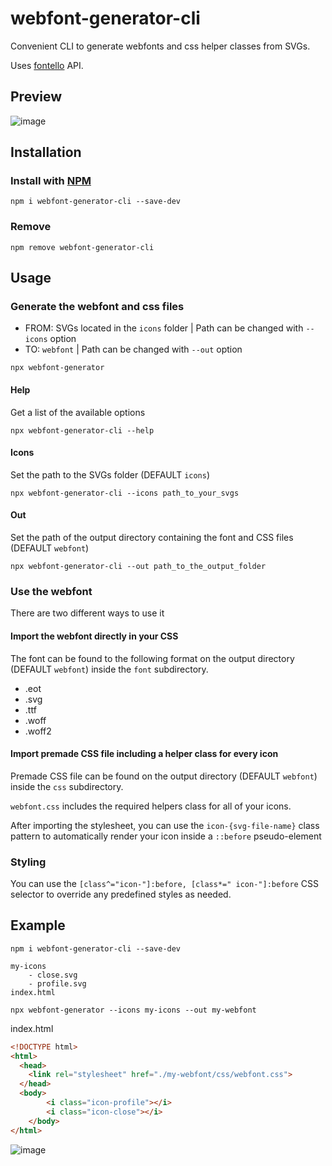 # webfont-generator-cli

Convenient CLI to generate webfonts and css helper classes from SVGs.

Uses [fontello](https://github.com/fontello/fontello#developers-api) API.

## Preview

![image](https://github.com/LeonardJouve/webfont-generator-cli/assets/81326532/c2ec25c1-ba33-4f9d-8703-b1e04292eaff)

## Installation

### Install with [NPM](https://www.npmjs.com/)

`npm i webfont-generator-cli --save-dev`

### Remove

`npm remove webfont-generator-cli`

## Usage

### Generate the webfont and css files

- FROM: SVGs located in the `icons` folder | Path can be changed with `--icons` option
- TO: `webfont` | Path can be changed with `--out` option

`npx webfont-generator`

#### Help

Get a list of the available options

`npx webfont-generator-cli --help`

#### Icons

Set the path to the SVGs folder (DEFAULT `icons`)

`npx webfont-generator-cli --icons path_to_your_svgs`

#### Out

Set the path of the output directory containing the font and CSS files (DEFAULT `webfont`)

`npx webfont-generator-cli --out path_to_the_output_folder`

### Use the webfont

There are two different ways to use it

#### Import the webfont directly in your CSS

The font can be found to the following format on the output directory (DEFAULT `webfont`) inside the `font` subdirectory.

- .eot
- .svg
- .ttf
- .woff
- .woff2

#### Import premade CSS file including a helper class for every icon

Premade CSS file can be found on the output directory (DEFAULT `webfont`) inside the `css` subdirectory.

`webfont.css` includes the required helpers class for all of your icons.

After importing the stylesheet, you can use the `icon-{svg-file-name}` class pattern to automatically render your icon inside a `::before` pseudo-element

### Styling

You can use the `[class^="icon-"]:before, [class*=" icon-"]:before` CSS selector to override any predefined styles as needed.

## Example

`npm i webfont-generator-cli --save-dev`

```
my-icons
    - close.svg
    - profile.svg
index.html
```

`npx webfont-generator --icons my-icons --out my-webfont`

index.html
```html
<!DOCTYPE html>
<html>
  <head>
    <link rel="stylesheet" href="./my-webfont/css/webfont.css">
  </head>
  <body>
        <i class="icon-profile"></i>
        <i class="icon-close"></i>
    </body>
</html>
```

![image](https://github.com/LeonardJouve/webfont-generator-cli/assets/81326532/c2ec25c1-ba33-4f9d-8703-b1e04292eaff)

